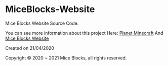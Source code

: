 # MiceBlocks-Website
Mice Blocks Website Source Code.

You can see more information about this project Here:
[Planet Minecraft](https://www.planetminecraft.com/texture-pack/mice-blocks-x16/)
And
[Mice Blocks Website](https://miceblocks.github.io/)

Created on 21/04/2020

Copyright © 2020 ~ 2021 Mice Blocks, all rights reserved.
